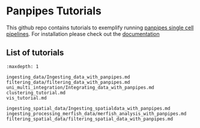 # Panpipes Tutorials
This github repo contains tutorials to exemplify running [panpipes single cell pipelines](https://panpipes-pipelines.readthedocs.io/en/latest/). 
For installation please check out the [documentation](https://panpipes-pipelines.readthedocs.io/en/latest/usage.html)

## List of tutorials

```{toctree}
:maxdepth: 1

ingesting_data/Ingesting_data_with_panpipes.md
filtering_data/filtering_data_with_panpipes.md
uni_multi_integration/Integrating_data_with_panpipes.md
clustering_tutorial.md
vis_tutorial.md

ingesting_spatial_data/Ingesting_spatialdata_with_panpipes.md
ingesting_processing_merfish_data/merfish_analysis_with_panpipes.md
filtering_spatial_data/filtering_spatial_data_with_panpipes.md
```